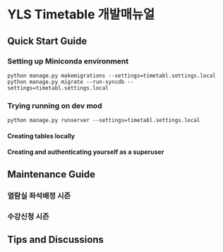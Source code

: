 # YLS Timetable 개발매뉴얼

## Quick Start Guide

### Setting up Miniconda environment
```
python manage.py makemigrations --settings=timetabl.settings.local
python manage.py migrate --run-syncdb --settings=timetabl.settings.local
```

### Trying running on dev mod

```python manage.py runserver --settings=timetabl.settings.local```

#### Creating tables locally

#### Creating and authenticating yourself as a superuser

## Maintenance Guide  

### 열람실 좌석배정 시즌

### 수강신청 시즌

## Tips and Discussions
